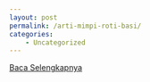 ```yaml
---
layout: post
permalink: /arti-mimpi-roti-basi/
categories:
    - Uncategorized
---
```


[Baca Selengkapnya](/01)
